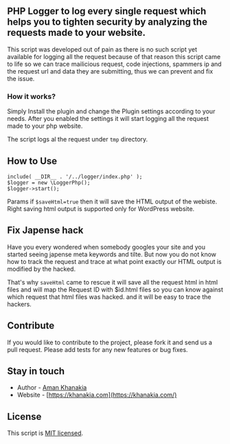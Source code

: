 ## PHP Logger to log every single request which helps you to tighten security by analyzing the requests made to your website.

This script was developed out of pain as there is no such script yet available for logging all the request because of that reason this script came to life so we can trace mailicious request, code injections, spammers ip and the request url and data they are submitting, thus we can prevent and fix the issue.


### How it works?
Simply Install the plugin and change the Plugin settings according to your needs. After you enabled the settings it will start logging all the request made to your php website.

The script logs al the request under `tmp` directory.

## How to Use
```
include( __DIR__ . '/../logger/index.php' );
$logger = new \LoggerPhp();
$logger->start();
```

Params if `$saveHtml=true` then it will save the HTML output of the webiste. Right saving html output is supported only for WordPress website.

## Fix Japense hack
Have you every wondered when somebody googles your site and you started seeing japense meta keywords and tilte. But now you do not know how to track the request and trace at what point exactly our HTML output is modified by the hacked.

That's why `saveHtml` came to rescue it will save all the request html in html files and will map the Request ID with $id.html files so you can know against which request that html files was hacked. and it will be easy to trace the hackers.

## Contribute

If you would like to contribute to the project, please fork it and send us a pull request.  Please add tests
for any new features or bug fixes.

## Stay in touch

* Author - [Aman Khanakia](https://twitter.com/mrkhanakia)
* Website - [https://khanakia.com](https://khanakia.com/)

## License

This script is [MIT licensed](LICENSE).
